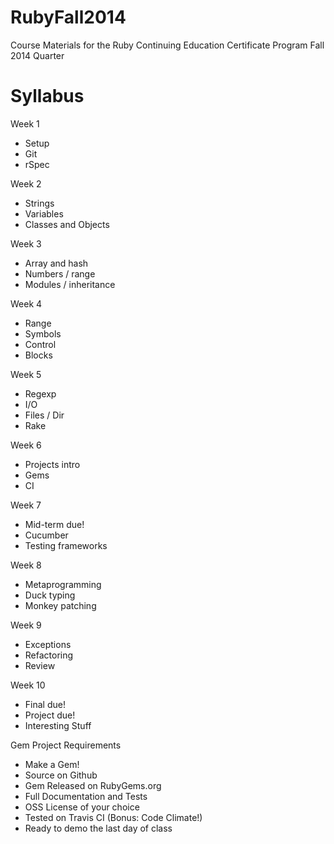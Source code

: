 RubyFall2014
============

Course Materials for the Ruby Continuing Education Certificate Program Fall 2014 Quarter

Syllabus
============

Week 1
* Setup
* Git
* rSpec

Week 2
* Strings
* Variables
* Classes and Objects

Week 3
* Array and hash
* Numbers / range
* Modules / inheritance

Week 4
* Range
* Symbols
* Control
* Blocks

Week 5
* Regexp
* I/O
* Files / Dir
* Rake

Week 6
* Projects intro
* Gems
* CI

Week 7
* Mid-term due!
* Cucumber
* Testing frameworks

Week 8
* Metaprogramming
* Duck typing
* Monkey patching

Week 9
* Exceptions
* Refactoring
* Review

Week 10
* Final due!
* Project due!
* Interesting Stuff


Gem Project Requirements
* Make a Gem!
* Source on Github
* Gem Released on RubyGems.org
* Full Documentation and Tests
* OSS License of your choice
* Tested on Travis CI (Bonus: Code Climate!)
* Ready to demo the last day of class

